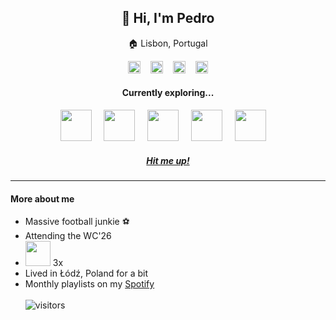 <h2 align='center'>👋 Hi, I'm Pedro</h2>

<p align='center'>🏠 Lisbon, Portugal</p>

<p align='center'>
    <a href="https://www.linkedin.com/in/pedromlfonseca/"><img width='20px' src="https://encrypted-tbn0.gstatic.com/images?q=tbn%3AANd9GcSf_KBK_0_rRw9zkazLgksl6dNMasmTiN6SqA&usqp=CAU" /></a>&nbsp;&nbsp;&nbsp;
    <a href="mailto:pmlfonseca@outlook.com"><img width='20px' src="https://www.freepnglogos.com/uploads/logo-outlook-png/file-microsoft-office-outlook-logo-present-svg-wikipedia-1.png" /></a>&nbsp;&nbsp;&nbsp;
    <a href="https://open.spotify.com/user/21xkghmsk6kr5jao2aniugvda"><img width='20px' src="https://dashboard.snapcraft.io/site_media/appmedia/2017/12/spotify-linux-256.png" /></a>&nbsp;&nbsp;&nbsp;
    <a href="https://dev.to/pmlf"><img width='20px' src="https://encrypted-tbn0.gstatic.com/images?q=tbn%3AANd9GcT6K0at0isJpj-3SbFLWmjREDEI3zDdgbFGuA&usqp=CAU" /></a>
</p>

<h4 align='center'>Currently exploring...</h4>
<p align='center'>
   <img height='50px' src="https://upload.wikimedia.org/wikipedia/commons/thumb/8/80/HTML5_logo_resized.svg/725px-HTML5_logo_resized.svg.png" />&nbsp;&nbsp;&nbsp;&nbsp;
   <img height='50px' src="https://upload.wikimedia.org/wikipedia/commons/d/d5/CSS3_logo_and_wordmark.svg" />&nbsp;&nbsp;&nbsp;&nbsp;
   <img height='50px' src="https://upload.wikimedia.org/wikipedia/commons/thumb/9/99/Unofficial_JavaScript_logo_2.svg/1200px-Unofficial_JavaScript_logo_2.svg.png" />&nbsp;&nbsp;&nbsp;&nbsp;
   <img height='50px' src="https://upload.wikimedia.org/wikipedia/commons/thumb/9/96/Sass_Logo_Color.svg/1200px-Sass_Logo_Color.svg.png" />&nbsp;&nbsp;&nbsp;&nbsp;
   <img height='50px' src="https://i.pinimg.com/originals/84/b1/06/84b1065e798f61aa80b8670a4b6fbb4d.png" />&nbsp;&nbsp;&nbsp;&nbsp;
</p>

<h5 align='center'>
    <a href="https://www.linkedin.com/in/pedromlfonseca/">Hit me up!</a>
</h5>

<hr>

#### More about me
- Massive football junkie ⚽
- Attending the WC'26
- <img width='40px' src="https://cdnimages01.azureedge.net/renascenca/logo_websummit1122977bdefaultlarge_1024.jpg" /> 3x
- Lived in Łódź, Poland for a bit
- Monthly playlists on my <a href="https://open.spotify.com/user/21xkghmsk6kr5jao2aniugvda">Spotify</a>
<br><br>
![visitors](https://visitor-badge.glitch.me/badge?page_id=PMLF)
